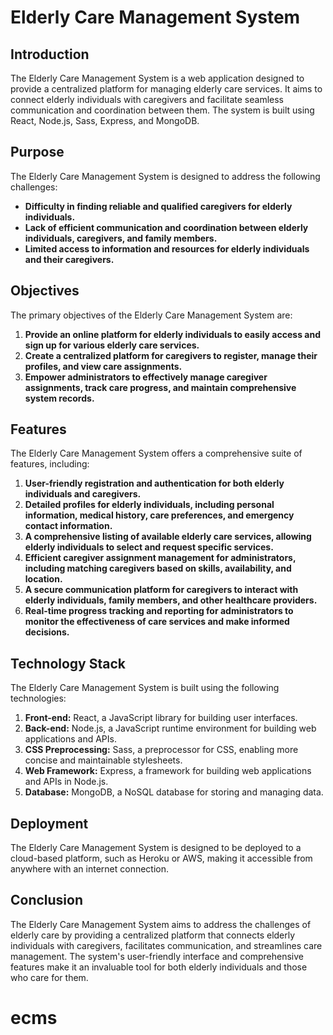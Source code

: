# Elderly Care Management System

## Introduction

The Elderly Care Management System is a web application designed to provide a centralized platform for managing elderly care services. It aims to connect elderly individuals with caregivers and facilitate seamless communication and coordination between them. The system is built using React, Node.js, Sass, Express, and MongoDB.

## Purpose

The Elderly Care Management System is designed to address the following challenges:

* **Difficulty in finding reliable and qualified caregivers for elderly individuals.**
* **Lack of efficient communication and coordination between elderly individuals, caregivers, and family members.**
* **Limited access to information and resources for elderly individuals and their caregivers.**

## Objectives

The primary objectives of the Elderly Care Management System are:

1. **Provide an online platform for elderly individuals to easily access and sign up for various elderly care services.**
2. **Create a centralized platform for caregivers to register, manage their profiles, and view care assignments.**
3. **Empower administrators to effectively manage caregiver assignments, track care progress, and maintain comprehensive system records.**

## Features

The Elderly Care Management System offers a comprehensive suite of features, including:

1. **User-friendly registration and authentication for both elderly individuals and caregivers.**
2. **Detailed profiles for elderly individuals, including personal information, medical history, care preferences, and emergency contact information.**
3. **A comprehensive listing of available elderly care services, allowing elderly individuals to select and request specific services.**
4. **Efficient caregiver assignment management for administrators, including matching caregivers based on skills, availability, and location.**
5. **A secure communication platform for caregivers to interact with elderly individuals, family members, and other healthcare providers.**
6. **Real-time progress tracking and reporting for administrators to monitor the effectiveness of care services and make informed decisions.**

## Technology Stack

The Elderly Care Management System is built using the following technologies:

1. **Front-end:** React, a JavaScript library for building user interfaces.
2. **Back-end:** Node.js, a JavaScript runtime environment for building web applications and APIs.
3. **CSS Preprocessing:** Sass, a preprocessor for CSS, enabling more concise and maintainable stylesheets.
4. **Web Framework:** Express, a framework for building web applications and APIs in Node.js.
5. **Database:** MongoDB, a NoSQL database for storing and managing data.

## Deployment

The Elderly Care Management System is designed to be deployed to a cloud-based platform, such as Heroku or AWS, making it accessible from anywhere with an internet connection.

## Conclusion

The Elderly Care Management System aims to address the challenges of elderly care by providing a centralized platform that connects elderly individuals with caregivers, facilitates communication, and streamlines care management. The system's user-friendly interface and comprehensive features make it an invaluable tool for both elderly individuals and those who care for them.
# ecms
